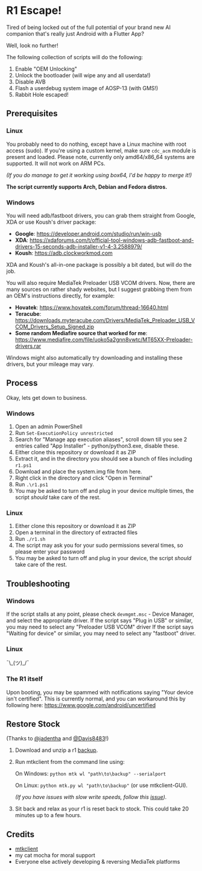 # R1 Escape!

Tired of being locked out of the full potential of your brand new AI companion that's really just Android with a Flutter App?

Well, look no further!

The following collection of scripts will do the following:

 1. Enable "OEM Unlocking"
 2. Unlock the bootloader (will wipe any and all userdata!)
 3. Disable AVB
 4. Flash a userdebug system image of AOSP-13 (with GMS!)
 5. Rabbit Hole escaped!

## Prerequisites
### Linux
You probably need to do nothing, except have a Linux machine with root access (sudo).
If you're using a custom kernel, make sure `cdc_acm` module is present and loaded.
Please note, currently only amd64/x86_64 systems are supported. It will not work on ARM PCs.

*(If you do manage to get it working using box64, I'd be happy to merge it!)*

**The script currently supports Arch, Debian and Fedora distros.**

### Windows
You will need adb/fastboot drivers, you can grab them straight from Google, XDA or use Koush's driver package:
- **Google**: https://developer.android.com/studio/run/win-usb
- **XDA**: https://xdaforums.com/t/official-tool-windows-adb-fastboot-and-drivers-15-seconds-adb-installer-v1-4-3.2588979/
- **Koush**: https://adb.clockworkmod.com

XDA and Koush's all-in-one package is possibly a bit dated, but will do the job.

You will also require MediaTek Preloader USB VCOM drivers. Now, there are many sources on rather shady websites, but I suggest grabbing them from an OEM's instructions directly, for example:
 - **Hovatek**: https://www.hovatek.com/forum/thread-16640.html
 - **Teracube**: https://downloads.myteracube.com/Drivers/MediaTek_Preloader_USB_VCOM_Drivers_Setup_Signed.zip 
 - **Some random Mediafire source that worked for me**: https://www.mediafire.com/file/uoko5a2gnn8vwtc/MT65XX-Preloader-drivers.rar

Windows might also automatically try downloading and installing these drivers, but your mileage may vary.

## Process
Okay, lets get down to business.
### Windows
1. Open an admin PowerShell
2. Run `Set-ExecutionPolicy unrestricted`
3. Search for "Manage app execution aliases", scroll down till you see 2 entries called "App Installer" - python/python3.exe, disable these.
4. Either clone this repository or download it as ZIP
5. Extract it, and in the directory you should see a bunch of files including `r1.ps1`
6. Download and place the system.img file from here.
7. Right click in the directory and click "Open in Terminal"
8. Run `.\r1.ps1`
9. You may be asked to turn off and plug in your device multiple times, the script _should_ take care of the rest.

### Linux
1. Either clone this repository or download it as ZIP
2. Open a terminal in the directory of extracted files
3. Run `./r1.sh`
4. The script may ask you for your sudo permissions several times, so please enter your password
5. You may be asked to turn off and plug in your device, the script _should_ take care of the rest.

## Troubleshooting
### Windows
If the script stalls at any point, please check `devmgmt.msc` - Device Manager, and select the appropriate driver.
If the script says "Plug in USB" or similar, you may need to select any "Preloader USB VCOM" driver
If the script says "Waiting for device" or similar, you may need to select any "fastboot" driver.

### Linux
¯\\\_(ツ)\_/¯

### The R1 itself
Upon booting, you may be spammed with notifications saying "Your device isn't certified". This is currently normal, and you can workaround this by following here:
https://www.google.com/android/uncertified

## Restore Stock
(Thanks to [@jadentha](https://github.com/jadentha) and [@Davis8483](https://github.com/Davis8483)!)

1. Download and unzip a r1 [backup](https://drive.proton.me/urls/RWFQD4W9Z0#0xrCC1B5fq1u).

2. Run mtkclient from the command line using:

   On Windows: `python mtk wl "path\to\backup" --serialport`

   On Linux: `python mtk.py wl "path\to\backup"` (or use mtkclient-GUI).

    _(If you have issues with slow write speeds, follow this [issue](https://github.com/bkerler/mtkclient/issues/271#issuecomment-2272411904))._

3. Sit back and relax as your r1 is reset back to stock. This could take 20 minutes up to a few hours.


## Credits
- [mtkclient](https://github.com/bkerler/mtkclient/)
- my cat mocha for moral support
- Everyone else actively developing & reversing MediaTek platforms


